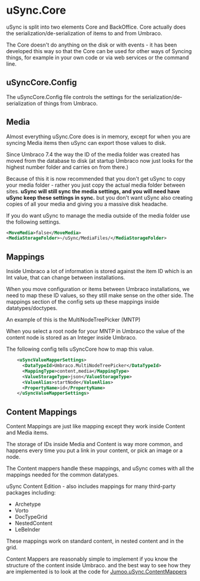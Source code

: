# uSync.Core

uSync is split into two elements Core and BackOffice. Core actually does
the serialization/de-serialization of items to and from Umbraco. 

The Core doesn't do anything on the disk or with events - it has been 
developed this way so that the Core can be used for other ways of Syncing
things, for example in your own code or via web services or the command line.

## uSyncCore.Config

The uSyncCore.Config file controls the settings for the serialization/de-serialization of
things from Umbraco.

## Media

Almost everything uSync.Core does is in memory, except for when you are syncing Media items 
then uSync can export those values to disk.

Since Umbraco 7.4 the way the ID of the media folder was created has moved from the database to 
disk (at startup Umbraco now just looks for the highest number folder and carries on from there.)

Because of this it is now recommended that you don't get uSync to copy your media folder - rather
you just copy the actual media folder between sites. **uSync will still sync the media settings,
and you will need have uSync keep these settings in sync.** but you don't want uSync also 
creating copies of all your media and giving you a massive disk headache.

If you do want uSync to manage the media outside of the media folder use the following settings.     

```xml
<MoveMedia>false</MoveMedia>
<MediaStorageFolder>~/uSync/MediaFiles/</MediaStorageFolder>
```

## Mappings
Inside Umbraco a lot of information is stored against the item ID which is an Int value, that can
change between installations. 

When you move configuration or items between Umbraco installations, we need to map these ID values, so they still make sense on the other side. The mappings section of the config sets up these mappings inside datatypes/doctypes. 

An example of this is the MultiNodeTreePicker (MNTP) 

When you select a root node for your MNTP in Umbraco the value of the content node is stored as an Integer 
inside Umbraco.

The following config tells uSyncCore how to map this value.  

```xml
    <uSyncValueMapperSettings>
      <DataTypeId>Umbraco.MultiNodeTreePicker</DataTypeId>
      <MappingType>content,media</MappingType>
      <ValueStorageType>json</ValueStorageType>
      <ValueAlias>startNode</ValueAlias>
      <PropertyName>id</PropertyName>
    </uSyncValueMapperSettings>
```

## Content Mappings
Content Mappings are just like mapping except they work inside Content and Media items. 

The storage of IDs inside Media and Content is way more common, and happens every time you put a link 
in your content, or pick an image or a node. 

The Content mappers handle these mappings, and uSync comes with all the mappings needed for the common
datatypes. 

uSync Content Edition - also includes mappings for many third-party packages including: 

* Archetype
* Vorto
* DocTypeGrid
* NestedContent
* LeBelnder

These mappings work on standard content, in nested content and in the grid.

Content Mappers are reasonably simple to implement if you know the structure of the content inside 
Umbraco. and the best way to see how they are implemented is to look at the code for
[Jumoo.uSync.ContentMappers](https://github.com/KevinJump/uSync/tree/Dev-v7_4/Jumoo.uSync.ContentMappers)  
  
